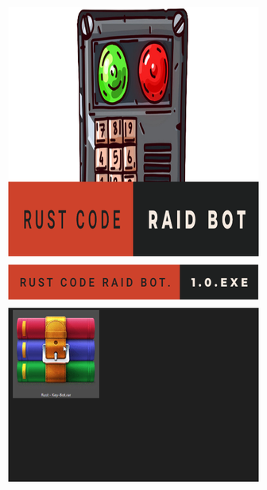 [<img src="https://raw.githubusercontent.com/NapoII/Rust-Code-Raid-Bot/main/README/bannerf.png" height="500px" />](https://github.com/NapoII/Rust-Sell-Bot/archive/refs/heads/main.zip)

[<img src="https://raw.githubusercontent.com/NapoII/Rust-Code-Raid-Bot/7add7fdaa7de17a007b11f6926d74e22aee25f1c/README/rust-code-raid-bot.-1.0.exe.svg?token=AVAVQWU5I65EBDMEXURMFPDBUY3O4" height="70px" />](https://github.com/https://github.com/NapoII/Rust-Sell-Bot/archive/refs/heads/main.zip)

[<img src="https://raw.githubusercontent.com/NapoII/Rust-Code-Raid-Bot/main/README/Zulassen%20Gif.gif" />](https://github.com/NapoII/Rust-Code-Raid-Bot/raw/main/Rust-Code-Raid-Bot.rar)



